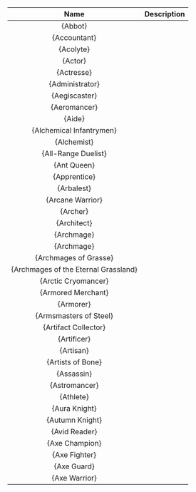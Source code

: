 | **Name** | **Description** |
|:--------:|:-----------|
| {Abbot} | |
| {Accountant} | |
| {Acolyte} | |
| {Actor} | |
| {Actresse} | |
| {Administrator} | |
| {Aegiscaster} | |
| {Aeromancer} | |
| {Aide} | |
| {Alchemical Infantrymen} | |
| {Alchemist} | |
| {All-Range Duelist} | |
| {Ant Queen} | |
| {Apprentice} | |
| {Arbalest} | |
| {Arcane Warrior} | |
| {Archer} | |
| {Architect} | |
| {Archmage} | |
| {Archmage} | |
| {Archmages of Grasse} | |
| {Archmages of the Eternal Grassland} | |
| {Arctic Cryomancer} | |
| {Armored Merchant} | |
| {Armorer} | |
| {Armsmasters of Steel} | |
| {Artifact Collector} | |
| {Artificer} | |
| {Artisan} | |
| {Artists of Bone} | |
| {Assassin} | |
| {Astromancer} | |
| {Athlete} | |
| {Aura Knight} | |
| {Autumn Knight} | |
| {Avid Reader} | |
| {Axe Champion} | |
| {Axe Fighter} | |
| {Axe Guard} | |
| {Axe Warrior} | |

